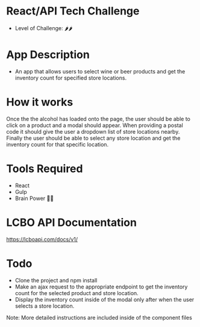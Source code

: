 # React/API Tech Challenge
- Level of Challenge: 🌶🌶

# App Description
- An app that allows users to select wine or beer products and get the inventory count for specified store locations. 

# How it works
Once the the alcohol has loaded onto the page, the user should be able to click on a product and a modal should appear. When providing a postal code it should give the user a dropdown list of store locations nearby. Finally the user should be able to select any store location and get the inventory count for that specific location.

# Tools Required
- React
- Gulp
- Brain Power 👊🏽

# LCBO API Documentation
https://lcboapi.com/docs/v1/

# Todo
- Clone the project and npm install
- Make an ajax request to the appropriate endpoint to get the inventory count for the selected product and store location.
- Display the inventory count inside of the modal only after when the user selects a store location.

Note: More detailed instructions are included inside of the component files


